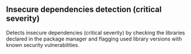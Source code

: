 ## Insecure dependencies detection (critical severity)
Detects insecure dependencies (critical severity) by checking the libraries declared in the package manager and flagging used library versions with known security vulnerabilities.
